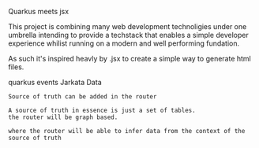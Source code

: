 Quarkus meets jsx

This project is combining many web development technoligies under one umbrella intending to provide a techstack that 
enables a simple developer experience whilist running on a modern and well performing fundation.

As such it's inspired heavly by .jsx to create a simple way to generate html files.

quarkus events Jarkata Data


```sequence
Source of truth can be added in the router

A source of truth in essence is just a set of tables. 
the router will be graph based.

where the router will be able to infer data from the context of the source of truth
```